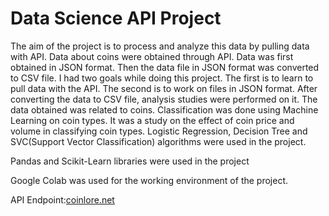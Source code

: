 # Data Science API Project
<p>The aim of the project is to process and analyze this data by pulling data with API. Data about coins were obtained through API. Data was first obtained in JSON format. Then the data file in JSON format was converted to CSV file. I had two goals while doing this project. The first is to learn to pull data with the API. The second is to work on files in JSON format. After converting the data to CSV file, analysis studies were performed on it. The data obtained was related to coins. Classification was done using Machine Learning on coin types. It was a study on the effect of coin price and volume in classifying coin types. Logistic Regression, Decision Tree and SVC(Support Vector Classification) algorithms were used in the project.</p>
<p>Pandas and Scikit-Learn libraries were used in the project</p>
<p>Google Colab was used for the working environment of the project.</p>
<p>API Endpoint:<a href ="https://api.coinlore.net/api/coin/markets/?id=90">coinlore.net</a></p>
